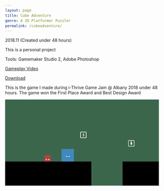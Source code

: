 ```yaml
---
layout: page
title: Cube Adventure
genre: A 2D Platformer Puzzler
permalink: /cubeadventure/
---
```


2018.11 (Created under 48 hours)

This is a personal project

Tools: Gamemaker Studio 2, Adobe Photoshop

[Gameplay Video](https://www.youtube.com/watch?v=RZBDLdeGWkA)

[Download](https://jingyu1999.itch.io/cube-adventure)

This is the game I made during i-Thrive Game Jam @ Albany 2018 under 48 hours. The game won the First Place Award and Best Design Award

![](./img/CA.png)
